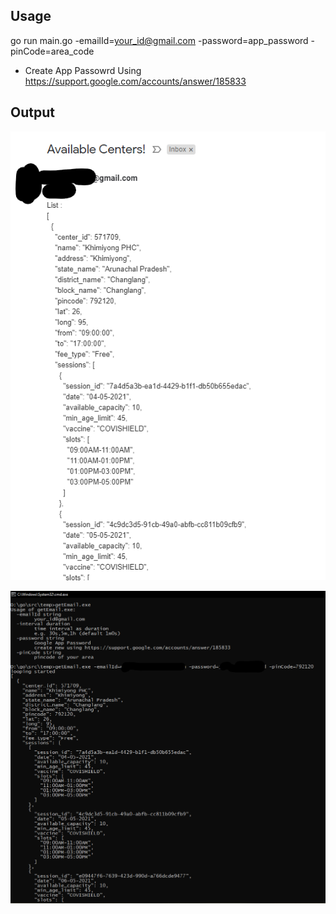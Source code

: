 Usage
---
go run main.go -emailId=your_id@gmail.com -password=app_password -pinCode=area_code

* Create App Passowrd Using https://support.google.com/accounts/answer/185833

Output
---

![image](ScreenshotEmail.png)


![image](ScreenshotCMD.png)
